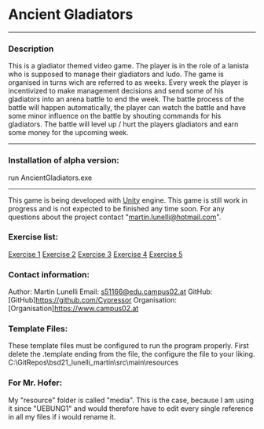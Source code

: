# Ancient Gladiators
***
### Description
This is a gladiator themed video game. The player is in the role of a lanista who is supposed to manage their gladiators and ludo. The game is organised in turns wich are referred to as weeks. Every week the player is incentivized to make management decisions and send some of his gladiators into an arena battle to end the week. The battle process of the battle will happen automatically, the player can watch the battle and have some minor influence on the battle by shouting commands for his gladiators. The battle will level up / hurt the players gladiators and earn some money for the upcoming week.
***

### Installation of alpha version:
run AncientGladiators.exe
***
This game is being developed with [Unity](http://www.unity.com) engine.
This game is still work in progress and is not expected to be finished any time soon.
For any questions about the project contact "martin.lunelli@hotmail.com".

### Exercise list:
[Exercise 1](exercise1.md)
[Exercise 2](exercise2.md)
[Exercise 3](exercise3.md)
[Exercise 4](exercise4.md)
[Exercise 5](exercise5.md)

### Contact information:
Author:         Martin Lunelli
Email:          s51166@edu.campus02.at
GitHub:         [GitHub]https://github.com/Cypressor
Organisation:   [Organisation]https://www.campus02.at

### Template Files:
These template files must be configured to run the program properly. First delete the .template ending from the file, the configure the file to your liking. 
C:\GitRepos\bsd21_lunelli_martin\src\main\resources

### For Mr. Hofer:
My "resource" folder is called "media".
This is the case, because I am using it since "UEBUNG1" and would therefore have to edit every single reference in all my files if i would rename it.